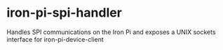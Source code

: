 # iron-pi-spi-handler

Handles SPI communications on the Iron Pi and exposes a UNIX sockets interface for iron-pi-device-client
